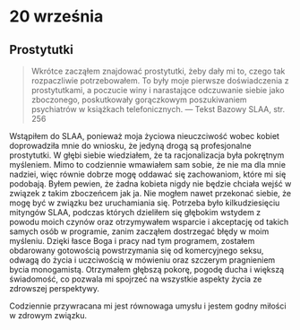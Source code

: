 
# 20 września

## Prostytutki

> Wkrótce zacząłem znajdować prostytutki, żeby dały mi to, czego tak rozpaczliwie potrzebowałem. To były moje pierwsze doświadczenia z prostytutkami, a poczucie winy i narastające odczuwanie siebie jako zboczonego, poskutkowały gorączkowym poszukiwaniem psychiatrów w książkach telefonicznych. — Tekst Bazowy SLAA, str. 256

Wstąpiłem do SLAA, ponieważ moja życiowa nieuczciwość wobec kobiet doprowadziła mnie do wniosku, że jedyną drogą są profesjonalne prostytutki. W głębi siebie wiedziałem, że ta racjonalizacja była pokrętnym myśleniem. Mimo to codziennie wmawiałem sam sobie, że nie ma dla mnie nadziei, więc równie dobrze mogę oddawać się zachowaniom, które mi się podobają. Byłem pewien, że żadna kobieta nigdy nie będzie chciała wejść w związek z takim zboczeńcem jak ja. Nie mogłem nawet przekonać siebie, że mogę być w związku bez uruchamiania się. Potrzeba było kilkudziesięciu mityngów SLAA, podczas których dzieliłem się głębokim wstydem z powodu moich czynów oraz otrzymywałem wsparcie i akceptację od takich samych osób w programie, zanim zacząłem dostrzegać błędy w moim myśleniu. Dzięki łasce Boga i pracy nad tym programem, zostałem obdarowany gotowością powstrzymania się od komercyjnego seksu, odwagą do życia i uczciwością w mówieniu oraz szczerym pragnieniem bycia monogamistą. Otrzymałem głębszą pokorę, pogodę ducha i większą świadomość, co pozwala mi spojrzeć na wszystkie aspekty życia ze zdrowszej perspektywy.

Codziennie przywracana mi jest równowaga umysłu i jestem godny miłości w zdrowym związku.
